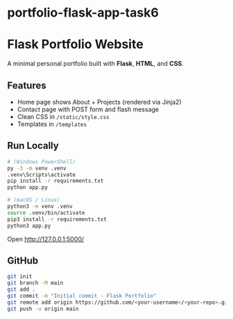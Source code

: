 # portfolio-flask-app-task6
# Flask Portfolio Website

A minimal personal portfolio built with **Flask**, **HTML**, and **CSS**.

## Features
- Home page shows About + Projects (rendered via Jinja2)
- Contact page with POST form and flash message
- Clean CSS in `/static/style.css`
- Templates in `/templates`

## Run Locally
```bash
# (Windows PowerShell)
py -3 -m venv .venv
.venv\Scripts\activate
pip install -r requirements.txt
python app.py

# (macOS / Linux)
python3 -m venv .venv
source .venv/bin/activate
pip3 install -r requirements.txt
python3 app.py
```

Open http://127.0.0.1:5000/

## GitHub
```bash
git init
git branch -M main
git add .
git commit -m "Initial commit - Flask Portfolio"
git remote add origin https://github.com/<your-username>/<your-repo>.git
git push -u origin main
```
